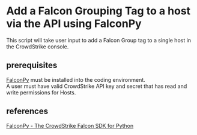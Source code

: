 #  Add a Falcon Grouping Tag to a host via the API using FalconPy

This script will take user input to add a Falcon Group tag to a single host in the CrowdStrike console. 

## prerequisites
[FalconPy](https://www.falconpy.io/Usage/Installation-Upgrades-and-Removal.html) must be installed into the coding environment.  
A user must have valid CrowdStrike API key and secret that has read and write permissions for Hosts.

## references
[FalconPy - The CrowdStrike Falcon SDK for Python](https://github.com/CrowdStrike/falconpy)
